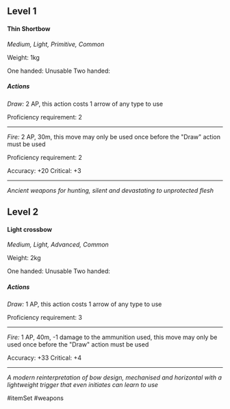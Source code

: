 ## Level 1
#### Thin Shortbow
*Medium, Light, Primitive, Common*

Weight: 1kg

One handed: Unusable
Two handed: 
##### Actions

*Draw:* 2 AP, this action costs 1 arrow of any type to use

Proficiency requirement: 2

---

*Fire:* 2 AP, 30m, this move may only be used once before the "Draw" action must be used

Proficiency requirement: 2

Accuracy: +20
Critical: +3

---
*Ancient weapons for hunting, silent and devastating to unprotected flesh*

## Level 2
#### Light crossbow
*Medium, Light, Advanced, Common*

Weight: 2kg

One handed: Unusable
Two handed: 
##### Actions

*Draw:* 1 AP, this action costs 1 arrow of any type to use

Proficiency requirement: 3

---

*Fire:* 1 AP, 40m, -1 damage to the ammunition used, this move may only be used once before the "Draw" action must be used

Accuracy: +33
Critical: +4

---
*A modern reinterpretation of bow design, mechanised and horizontal with a lightweight trigger that even initiates can learn to use*

#itemSet #weapons